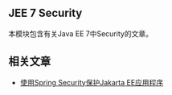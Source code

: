 ## JEE 7 Security

本模块包含有关Java EE 7中Security的文章。

## 相关文章

+ [使用Spring Security保护Jakarta EE应用程序](docs/使用SpringSecurity保护JakartaEE.md)